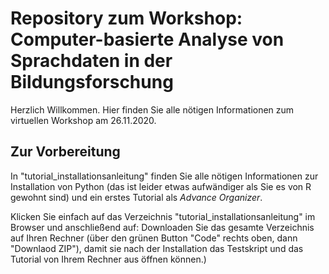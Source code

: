 # Repository zum Workshop: Computer-basierte Analyse von Sprachdaten in der Bildungsforschung

Herzlich Willkommen. Hier finden Sie alle nötigen Informationen zum virtuellen Workshop am 26.11.2020.

## Zur Vorbereitung

In "tutorial_installationsanleitung" finden Sie alle nötigen Informationen zur Installation von Python (das ist leider etwas aufwändiger als Sie es von R gewohnt sind) und ein erstes Tutorial als *Advance Organizer*.

Klicken Sie einfach auf das Verzeichnis "tutorial_installationsanleitung" im Browser und anschließend auf: 
Downloaden Sie das gesamte Verzeichnis auf Ihren Rechner (über den grünen Button "Code" rechts oben, dann "Downlaod ZIP"), damit sie nach der Installation das Testskript und das Tutorial von Ihrem Rechner aus öffnen können.)


